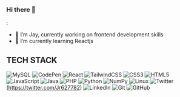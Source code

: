 ### Hi there 👋

:

- 🔭 I’m Jay, currently working on frontend development skills
- 🌱 I’m currently learning Reactjs


## TECH STACK
![MySQL](https://img.shields.io/badge/mysql-%2300f.svg?style=for-the-badge&logo=mysql&logoColor=white) ![CodePen](https://img.shields.io/badge/Codepen-000000?style=for-the-badge&logo=codepen&logoColor=white) ![React](https://img.shields.io/badge/react-%2320232a.svg?style=for-the-badge&logo=react&logoColor=%2361DAFB) ![TailwindCSS](https://img.shields.io/badge/tailwindcss-%2338B2AC.svg?style=for-the-badge&logo=tailwind-css&logoColor=white) ![CSS3](https://img.shields.io/badge/css3-%231572B6.svg?style=for-the-badge&logo=css3&logoColor=white) ![HTML5](https://img.shields.io/badge/html5-%23E34F26.svg?style=for-the-badge&logo=html5&logoColor=white) ![JavaScript](https://img.shields.io/badge/javascript-%23323330.svg?style=for-the-badge&logo=javascript&logoColor=%23F7DF1E) ![Java](https://img.shields.io/badge/java-%23ED8B00.svg?style=for-the-badge&logo=java&logoColor=white) ![PHP](https://img.shields.io/badge/php-%23777BB4.svg?style=for-the-badge&logo=php&logoColor=white) ![Python](https://img.shields.io/badge/python-3670A0?style=for-the-badge&logo=python&logoColor=ffdd54) ![NumPy](https://img.shields.io/badge/numpy-%23013243.svg?style=for-the-badge&logo=numpy&logoColor=white) ![Linux](https://img.shields.io/badge/Linux-FCC624?style=for-the-badge&logo=linux&logoColor=black) ![Twitter](https://img.shields.io/badge/Twitter-%231DA1F2.svg?style=for-the-badge&logo=Twitter&logoColor=white)(https://twitter.com/Jr627782) ![LinkedIn](https://img.shields.io/badge/linkedin-%230077B5.svg?style=for-the-badge&logo=linkedin&logoColor=white) ![Git](https://img.shields.io/badge/git-%23F05033.svg?style=for-the-badge&logo=git&logoColor=white) ![GitHub](https://img.shields.io/badge/github-%23121011.svg?style=for-the-badge&logo=github&logoColor=white)


